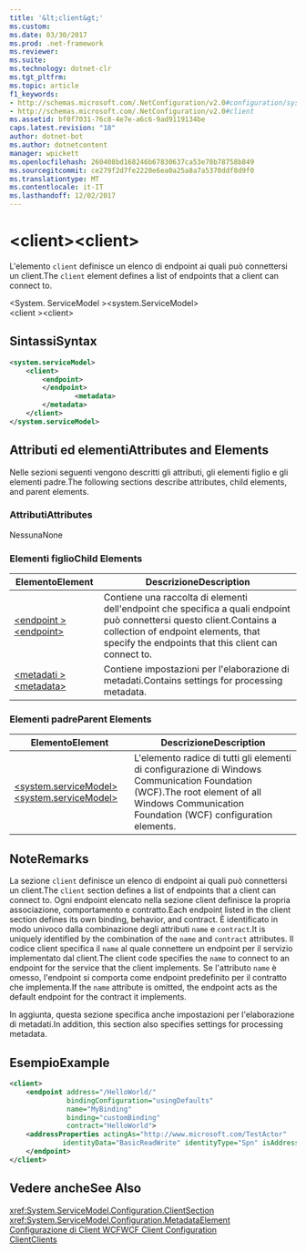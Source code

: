 ```yaml
---
title: '&lt;client&gt;'
ms.custom: 
ms.date: 03/30/2017
ms.prod: .net-framework
ms.reviewer: 
ms.suite: 
ms.technology: dotnet-clr
ms.tgt_pltfrm: 
ms.topic: article
f1_keywords:
- http://schemas.microsoft.com/.NetConfiguration/v2.0#configuration/system.ServiceModel/client
- http://schemas.microsoft.com/.NetConfiguration/v2.0#client
ms.assetid: bf0f7031-76c8-4e7e-a6c6-9ad9119134be
caps.latest.revision: "18"
author: dotnet-bot
ms.author: dotnetcontent
manager: wpickett
ms.openlocfilehash: 260408bd168246b67830637ca53e78b78758b849
ms.sourcegitcommit: ce279f2d7fe2220e6ea0a25a8a7a5370ddf8d9f0
ms.translationtype: MT
ms.contentlocale: it-IT
ms.lasthandoff: 12/02/2017
---
```

# <a name="ltclientgt"></a><span data-ttu-id="685f2-102">&lt;client&gt;</span><span class="sxs-lookup"><span data-stu-id="685f2-102">&lt;client&gt;</span></span>
<span data-ttu-id="685f2-103">L'elemento `client` definisce un elenco di endpoint ai quali può connettersi un client.</span><span class="sxs-lookup"><span data-stu-id="685f2-103">The `client` element defines a list of endpoints that a client can connect to.</span></span>  
  
 <span data-ttu-id="685f2-104">\<System. ServiceModel ></span><span class="sxs-lookup"><span data-stu-id="685f2-104">\<system.ServiceModel></span></span>  
<span data-ttu-id="685f2-105">\<client ></span><span class="sxs-lookup"><span data-stu-id="685f2-105">\<client></span></span>  
  
## <a name="syntax"></a><span data-ttu-id="685f2-106">Sintassi</span><span class="sxs-lookup"><span data-stu-id="685f2-106">Syntax</span></span>  
  
```xml  
<system.serviceModel>  
    <client>  
        <endpoint>  
        </endpoint>  
                <metadata>  
        </metadata>  
    </client>  
</system.serviceModel>  
```  
  
## <a name="attributes-and-elements"></a><span data-ttu-id="685f2-107">Attributi ed elementi</span><span class="sxs-lookup"><span data-stu-id="685f2-107">Attributes and Elements</span></span>  
 <span data-ttu-id="685f2-108">Nelle sezioni seguenti vengono descritti gli attributi, gli elementi figlio e gli elementi padre.</span><span class="sxs-lookup"><span data-stu-id="685f2-108">The following sections describe attributes, child elements, and parent elements.</span></span>  
  
### <a name="attributes"></a><span data-ttu-id="685f2-109">Attributi</span><span class="sxs-lookup"><span data-stu-id="685f2-109">Attributes</span></span>  
 <span data-ttu-id="685f2-110">Nessuna</span><span class="sxs-lookup"><span data-stu-id="685f2-110">None</span></span>  
  
### <a name="child-elements"></a><span data-ttu-id="685f2-111">Elementi figlio</span><span class="sxs-lookup"><span data-stu-id="685f2-111">Child Elements</span></span>  
  
|<span data-ttu-id="685f2-112">Elemento</span><span class="sxs-lookup"><span data-stu-id="685f2-112">Element</span></span>|<span data-ttu-id="685f2-113">Descrizione</span><span class="sxs-lookup"><span data-stu-id="685f2-113">Description</span></span>|  
|-------------|-----------------|  
|[<span data-ttu-id="685f2-114">\<endpoint ></span><span class="sxs-lookup"><span data-stu-id="685f2-114">\<endpoint></span></span>](../../../../../docs/framework/configure-apps/file-schema/wcf/endpoint-of-client.md)|<span data-ttu-id="685f2-115">Contiene una raccolta di elementi dell'endpoint che specifica a quali endpoint può connettersi questo client.</span><span class="sxs-lookup"><span data-stu-id="685f2-115">Contains a collection of endpoint elements, that specify the endpoints that this client can connect to.</span></span>|  
|[<span data-ttu-id="685f2-116">\<metadati ></span><span class="sxs-lookup"><span data-stu-id="685f2-116">\<metadata></span></span>](../../../../../docs/framework/configure-apps/file-schema/wcf/metadata.md)|<span data-ttu-id="685f2-117">Contiene impostazioni per l'elaborazione di metadati.</span><span class="sxs-lookup"><span data-stu-id="685f2-117">Contains settings for processing metadata.</span></span>|  
  
### <a name="parent-elements"></a><span data-ttu-id="685f2-118">Elementi padre</span><span class="sxs-lookup"><span data-stu-id="685f2-118">Parent Elements</span></span>  
  
|<span data-ttu-id="685f2-119">Elemento</span><span class="sxs-lookup"><span data-stu-id="685f2-119">Element</span></span>|<span data-ttu-id="685f2-120">Descrizione</span><span class="sxs-lookup"><span data-stu-id="685f2-120">Description</span></span>|  
|-------------|-----------------|  
|[<span data-ttu-id="685f2-121">\<system.serviceModel></span><span class="sxs-lookup"><span data-stu-id="685f2-121">\<system.serviceModel></span></span>](../../../../../docs/framework/configure-apps/file-schema/wcf/system-servicemodel.md)|<span data-ttu-id="685f2-122">L'elemento radice di tutti gli elementi di configurazione di Windows Communication Foundation (WCF).</span><span class="sxs-lookup"><span data-stu-id="685f2-122">The root element of all Windows Communication Foundation (WCF) configuration elements.</span></span>|  
  
## <a name="remarks"></a><span data-ttu-id="685f2-123">Note</span><span class="sxs-lookup"><span data-stu-id="685f2-123">Remarks</span></span>  
 <span data-ttu-id="685f2-124">La sezione `client` definisce un elenco di endpoint ai quali può connettersi un client.</span><span class="sxs-lookup"><span data-stu-id="685f2-124">The `client` section defines a list of endpoints that a client can connect to.</span></span> <span data-ttu-id="685f2-125">Ogni endpoint elencato nella sezione client definisce la propria associazione, comportamento e contratto.</span><span class="sxs-lookup"><span data-stu-id="685f2-125">Each endpoint listed in the client section defines its own binding, behavior, and contract.</span></span> <span data-ttu-id="685f2-126">È identificato in modo univoco dalla combinazione degli attributi `name` e `contract`.</span><span class="sxs-lookup"><span data-stu-id="685f2-126">It is uniquely identified by the combination of the `name` and `contract` attributes.</span></span> <span data-ttu-id="685f2-127">Il codice client specifica il `name` al quale connettere un endpoint per il servizio implementato dal client.</span><span class="sxs-lookup"><span data-stu-id="685f2-127">The client code specifies the `name` to connect to an endpoint for the service that the client implements.</span></span> <span data-ttu-id="685f2-128">Se l'attributo `name` è omesso, l'endpoint si comporta come endpoint predefinito per il contratto che implementa.</span><span class="sxs-lookup"><span data-stu-id="685f2-128">If the `name` attribute is omitted, the endpoint acts as the default endpoint for the contract it implements.</span></span>  
  
 <span data-ttu-id="685f2-129">In aggiunta, questa sezione specifica anche impostazioni per l'elaborazione di metadati.</span><span class="sxs-lookup"><span data-stu-id="685f2-129">In addition, this section also specifies settings for processing metadata.</span></span>  
  
## <a name="example"></a><span data-ttu-id="685f2-130">Esempio</span><span class="sxs-lookup"><span data-stu-id="685f2-130">Example</span></span>  
  
```xml  
<client>  
    <endpoint address="/HelloWorld/"  
              bindingConfiguration="usingDefaults"  
              name="MyBinding"  
              binding="customBinding"  
              contract="HelloWorld">  
    <addressProperties actingAs="http://www.microsoft.com/TestActor"  
             identityData="BasicReadWrite" identityType="Spn" isAddressPrivate="false">  
    </endpoint>  
</client>  
```  
  
## <a name="see-also"></a><span data-ttu-id="685f2-131">Vedere anche</span><span class="sxs-lookup"><span data-stu-id="685f2-131">See Also</span></span>  
 <xref:System.ServiceModel.Configuration.ClientSection>  
 <xref:System.ServiceModel.Configuration.MetadataElement>  
 [<span data-ttu-id="685f2-132">Configurazione di Client WCF</span><span class="sxs-lookup"><span data-stu-id="685f2-132">WCF Client Configuration</span></span>](../../../../../docs/framework/wcf/feature-details/client-configuration.md)  
 [<span data-ttu-id="685f2-133">Client</span><span class="sxs-lookup"><span data-stu-id="685f2-133">Clients</span></span>](../../../../../docs/framework/wcf/feature-details/clients.md)
